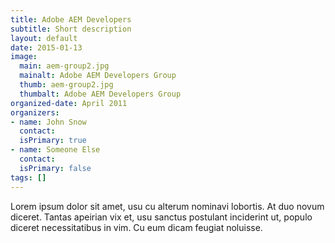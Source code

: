 ```yaml
---
title: Adobe AEM Developers
subtitle: Short description
layout: default
date: 2015-01-13
image:
  main: aem-group2.jpg
  mainalt: Adobe AEM Developers Group
  thumb: aem-group2.jpg
  thumbalt: Adobe AEM Developers Group
organized-date: April 2011
organizers:
- name: John Snow
  contact:
  isPrimary: true
- name: Someone Else
  contact:
  isPrimary: false
tags: []
---
```


Lorem ipsum dolor sit amet, usu cu alterum nominavi lobortis. At duo novum diceret. Tantas apeirian vix et, usu sanctus postulant inciderint ut, populo diceret necessitatibus in vim. Cu eum dicam feugiat noluisse.
